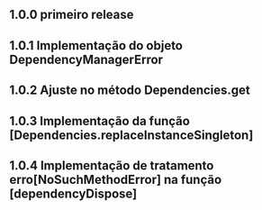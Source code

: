 ## 1.0.0 primeiro release

## 1.0.1 Implementação do objeto DependencyManagerError

## 1.0.2 Ajuste no método Dependencies.get

## 1.0.3 Implementação da função [Dependencies.replaceInstanceSingleton]

## 1.0.4 Implementação de tratamento erro[NoSuchMethodError] na função [dependencyDispose] 